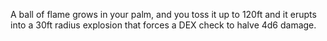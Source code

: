 A ball of flame grows in your palm, and you toss it up to 120ft and it erupts into a 30ft radius explosion that forces a DEX check to halve 4d6 damage.